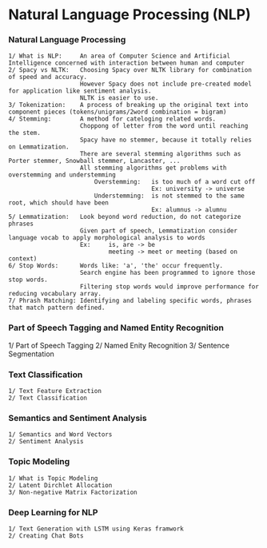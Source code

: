 # Natural Language Processing (NLP)

### Natural Language Processing

    1/ What is NLP:     An area of Computer Science and Artificial Intelligence concerned with interaction between human and computer
    2/ Spacy vs NLTK:   Choosing Spacy over NLTK library for combination of speed and accuracy. 
                        However Spacy does not include pre-created model for application like sentiment analysis. 
                        NLTK is easier to use.   
    3/ Tokenization:    A process of breaking up the original text into component pieces (tokens/unigrams/2word combination = bigram)
    4/ Stemming:        A method for cateloging related words.
                        Choppong of letter from the word until reaching the stem.
                        Spacy have no stemmer, because it totally relies on Lemmatization. 
                        There are several stemming algorithms such as Porter stemmer, Snowball stemmer, Lancaster, ...
                        All stemming algorithms get problems with overstemming and understemming
                            Overstemming:   is too much of a word cut off
                                            Ex: university -> universe
                            Understemming:  is not stemmed to the same root, which should have been
                                            Ex: alumnus -> alumnu
    5/ Lemmatization:   Look beyond word reduction, do not categorize phrases
                        Given part of speech, Lemmatization consider language vocab to apply morphological analysis to words
                        Ex:     is, are -> be
                                meeting -> meet or meeting (based on context)
    6/ Stop Words:      Words like: 'a', 'the' occur frequently.
                        Search engine has been programmed to ignore those stop words.
                        Filtering stop words would improve performance for reducing vocabulary array.
    7/ Phrash Matching: Identifying and labeling specific words, phrases that match pattern defined. 

### Part of Speech Tagging and Named Entity Recognition
   
   1/ Part of Speech Tagging
    2/ Named Enity Recognition
    3/ Sentence Segmentation

### Text Classification
   
    1/ Text Feature Extraction
    2/ Text Classification

### Semantics and Sentiment Analysis
    
    1/ Semantics and Word Vectors
    2/ Sentiment Analysis

### Topic Modeling
    
    1/ What is Topic Modeling
    2/ Latent Dirchlet Allocation
    3/ Non-negative Matrix Factorization

### Deep Learning for NLP
    
    1/ Text Generation with LSTM using Keras framwork
    2/ Creating Chat Bots
